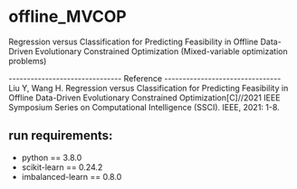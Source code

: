 # offline_MVCOP
Regression versus Classification for Predicting Feasibility in Offline Data-Driven Evolutionary Constrained Optimization (Mixed-variable optimization problems)


------------------------------- Reference --------------------------------
Liu Y, Wang H. Regression versus Classification for Predicting Feasibility in Offline Data-Driven Evolutionary Constrained Optimization[C]//2021 IEEE Symposium Series on Computational Intelligence (SSCI). IEEE, 2021: 1-8.

## run requirements:
+ python == 3.8.0
+ scikit-learn == 0.24.2
+ imbalanced-learn == 0.8.0
